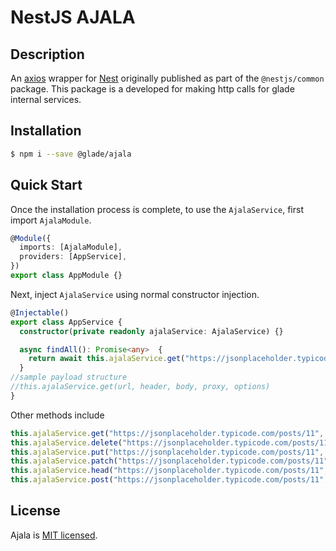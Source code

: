 
# NestJS AJALA

## Description
An <a href="https://www.npmjs.com/package/axios" target="blank">axios</a> wrapper  for [Nest](https://github.com/nestjs/nest) originally published as part of the `@nestjs/common` package. This package is a developed for making http calls for glade internal services.

## Installation

```bash
$ npm i --save @glade/ajala
```

## Quick Start

Once the installation process is complete, to use the `AjalaService`, first import `AjalaModule`.
```typescript
@Module({
  imports: [AjalaModule],
  providers: [AppService],
})
export class AppModule {}
```
Next, inject `AjalaService` using normal constructor injection.
```typescript
@Injectable()
export class AppService {
  constructor(private readonly ajalaService: AjalaService) {}

  async findAll(): Promise<any>  {
    return await this.ajalaService.get("https://jsonplaceholder.typicode.com/posts/11", [], body, false, null);
  }
//sample payload structure
//this.ajalaService.get(url, header, body, proxy, options)
}
```

Other methods include
```typescript
this.ajalaService.get("https://jsonplaceholder.typicode.com/posts/11",  [], body,  false,  null);
this.ajalaService.delete("https://jsonplaceholder.typicode.com/posts/11",  [], body,  false,  null);
this.ajalaService.put("https://jsonplaceholder.typicode.com/posts/11",  [], body,  false,  null);
this.ajalaService.patch("https://jsonplaceholder.typicode.com/posts/11",  [], body,  false,  null);
this.ajalaService.head("https://jsonplaceholder.typicode.com/posts/11",  [], body,  false,  null);
this.ajalaService.post("https://jsonplaceholder.typicode.com/posts/11",  [], body,  false,  null, files);
```


## License

Ajala is [MIT licensed](LICENSE).